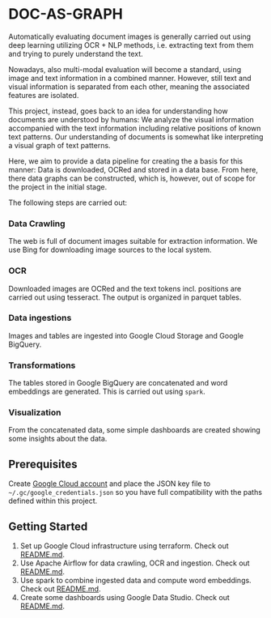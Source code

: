 # DOC-AS-GRAPH

Automatically evaluating document images is generally carried out using deep learning utilizing OCR + NLP methods, i.e. extracting text from them and trying to purely understand the
text.

Nowadays, also multi-modal evaluation will become a standard, using image and text information in a combined manner. However, still text and visual information is separated from each other, meaning the associated features are isolated.

This project, instead, goes back to an idea for understanding how documents are understood by humans: We analyze the visual information accompanied with the
text information including relative positions of known text patterns. Our understanding
of documents is somewhat like interpreting a visual graph of text patterns.

Here, we aim to provide a data pipeline for creating the a basis for this manner: Data is downloaded, OCRed and stored in a data base. From here, there data graphs can be constructed, which is, however, out of scope for the project in the initial stage.

The following steps are carried out:

### Data Crawling

The web is full of document images suitable for extraction information. We use
Bing for downloading image sources to the local system.

### OCR

Downloaded images are OCRed and the text tokens incl. positions are carried out using tesseract. The output is organized in parquet tables.

### Data ingestions

Images and tables are ingested into Google Cloud Storage and Google BigQuery.

### Transformations

The tables stored in Google BigQuery are concatenated and word embeddings are generated. This is carried out using `spark`.

### Visualization

From the concatenated data, some simple dashboards are created showing some insights about the data.

## Prerequisites

Create [Google Cloud account](https://cloud.google.com/docs/authentication/getting-started)
and place the JSON key file to `~/.gc/google_credentials.json` so you
have full compatibility with the paths defined within this project.

## Getting Started

1. Set up Google Cloud infrastructure using terraform. Check out [README.md](./terraform/README.md).
2. Use Apache Airflow for data crawling, OCR and ingestion. Check out [README.md](./airflow/README.md).
3. Use spark to combine ingested data and compute word embeddings. Check out [README.md](./transformations/README.md).
4. Create some dashboards using Google Data Studio. Check out [README.md](./visualization/README.md).

